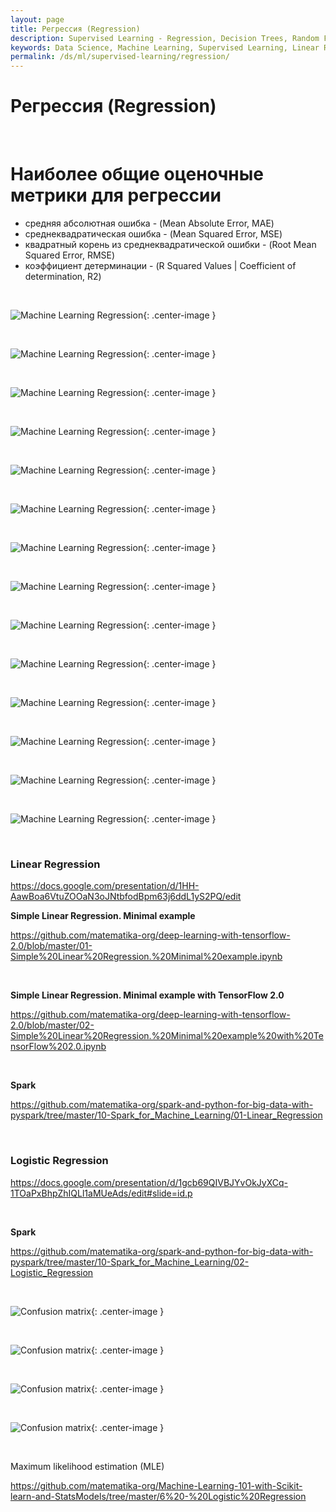 ```yaml
---
layout: page
title: Регрессия (Regression)
description: Supervised Learning - Regression, Decision Trees, Random Forests
keywords: Data Science, Machine Learning, Supervised Learning, Linear Regression, Logistic Regression, Decision Trees, Random Forests
permalink: /ds/ml/supervised-learning/regression/
---
```


# Регрессия (Regression)

<br/>

# Наиболее общие оценочные метрики для регрессии

- средняя абсолютная ошибка - (Mean Absolute Error, MAE)
- среднеквадратическая ошибка - (Mean Squared Error, MSE)
- квадратный корень из среднеквадратической ошибки - (Root Mean Squared Error, RMSE)
- коэффициент детерминации - (R Squared Values | Coefficient of determination, R2)

<br/>

![Machine Learning Regression ](/img/docs/ds/ml/supervised-learning/regression/pic1.png 'Machine Learning Regression'){: .center-image }

<br/>

![Machine Learning Regression ](/img/docs/ds/ml/supervised-learning/regression/pic2.png 'Machine Learning Regression'){: .center-image }

<br/>

![Machine Learning Regression ](/img/docs/ds/ml/supervised-learning/regression/pic3.png 'Machine Learning Regression'){: .center-image }

<br/>

![Machine Learning Regression ](/img/docs/ds/ml/supervised-learning/regression/pic4.png 'Machine Learning Regression'){: .center-image }

<br/>

![Machine Learning Regression ](/img/docs/ds/ml/supervised-learning/regression/pic5.png 'Machine Learning Regression'){: .center-image }

<br/>

![Machine Learning Regression ](/img/docs/ds/ml/supervised-learning/regression/pic6.png 'Machine Learning Regression'){: .center-image }

<br/>

![Machine Learning Regression ](/img/docs/ds/ml/supervised-learning/regression/pic7.png 'Machine Learning Regression'){: .center-image }

<br/>

![Machine Learning Regression ](/img/docs/ds/ml/supervised-learning/regression/pic8.png 'Machine Learning Regression'){: .center-image }

<br/>

![Machine Learning Regression ](/img/docs/ds/ml/supervised-learning/regression/pic9.png 'Machine Learning Regression'){: .center-image }

<br/>

![Machine Learning Regression ](/img/docs/ds/ml/supervised-learning/regression/pic10.png 'Machine Learning Regression'){: .center-image }

<br/>

![Machine Learning Regression ](/img/docs/ds/ml/supervised-learning/regression/pic11.png 'Machine Learning Regression'){: .center-image }

<br/>

![Machine Learning Regression ](/img/docs/ds/ml/supervised-learning/regression/pic12.png 'Machine Learning Regression'){: .center-image }

<br/>

![Machine Learning Regression ](/img/docs/ds/ml/supervised-learning/regression/pic13.png 'Machine Learning Regression'){: .center-image }

<br/>

![Machine Learning Regression ](/img/docs/ds/ml/supervised-learning/regression/pic14.png 'Machine Learning Regression'){: .center-image }

<br/>

### Linear Regression

https://docs.google.com/presentation/d/1HH-AawBoa6VtuZOOaN3oJNtbfodBpm63j6ddL1yS2PQ/edit

**Simple Linear Regression. Minimal example**

https://github.com/matematika-org/deep-learning-with-tensorflow-2.0/blob/master/01-Simple%20Linear%20Regression.%20Minimal%20example.ipynb

<br/>

**Simple Linear Regression. Minimal example with TensorFlow 2.0**

https://github.com/matematika-org/deep-learning-with-tensorflow-2.0/blob/master/02-Simple%20Linear%20Regression.%20Minimal%20example%20with%20TensorFlow%202.0.ipynb

<br/>

**Spark**

https://github.com/matematika-org/spark-and-python-for-big-data-with-pyspark/tree/master/10-Spark_for_Machine_Learning/01-Linear_Regression

<br/>

### Logistic Regression

https://docs.google.com/presentation/d/1gcb69QIVBJYvOkJyXCq-1TOaPxBhpZhIQLl1aMUeAds/edit#slide=id.p

<br/>

**Spark**

https://github.com/matematika-org/spark-and-python-for-big-data-with-pyspark/tree/master/10-Spark_for_Machine_Learning/02-Logistic_Regression

<br/>

![Confusion matrix](/img/docs/ds/ml/confusion-matrix-01.png 'Confusion matrix'){: .center-image }

<br/>

![Confusion matrix](/img/docs/ds/ml/confusion-matrix-02.png 'Confusion matrix'){: .center-image }

<br/>

![Confusion matrix](/img/docs/ds/ml/confusion-matrix-03.png 'Confusion matrix'){: .center-image }

<br/>

![Confusion matrix](/img/docs/ds/ml/confusion-matrix-04.png 'Confusion matrix'){: .center-image }

<br/>

Maximum likelihood estimation (MLE)

https://github.com/matematika-org/Machine-Learning-101-with-Scikit-learn-and-StatsModels/tree/master/6%20-%20Logistic%20Regression
